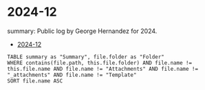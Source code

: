 # 2024-12

summary: Public log by George Hernandez for 2024.

- [2024-12](2024-12.md)

```dataview
TABLE summary as "Summary", file.folder as "Folder"
WHERE contains(file.path, this.file.folder) AND file.name != this.file.name AND file.name != "Attachments" AND file.name != "_attachments" AND file.name != "Template"
SORT file.name ASC
```
